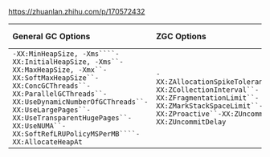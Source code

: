 https://zhuanlan.zhihu.com/p/170572432

| General GC Options                                           | ZGC Options                                                  | ZGC Diagnostic Options (-XX:+UnlockDiagnosticVMOptions)      |
| :----------------------------------------------------------- | :----------------------------------------------------------- | :----------------------------------------------------------- |
| `-XX:MinHeapSize, -Xms````-XX:InitialHeapSize, -Xms``-XX:MaxHeapSize, -Xmx``-XX:SoftMaxHeapSize``-XX:ConcGCThreads``-XX:ParallelGCThreads``-XX:UseDynamicNumberOfGCThreads``-XX:UseLargePages``-XX:UseTransparentHugePages``-XX:UseNUMA``-XX:SoftRefLRUPolicyMSPerMB````-XX:AllocateHeapAt` | `-XX:ZAllocationSpikeTolerance``-XX:ZCollectionInterval``-XX:ZFragmentationLimit``-XX:ZMarkStackSpaceLimit``-XX:ZProactive``-XX:ZUncommit``-XX:ZUncommitDelay` | `-XX:ZStatisticsInterval``-XX:ZVerifyForwarding``-XX:ZVerifyMarking``-XX:ZVerifyObjects``-XX:ZVerifyRoots``-XX:ZVerifyViews` |